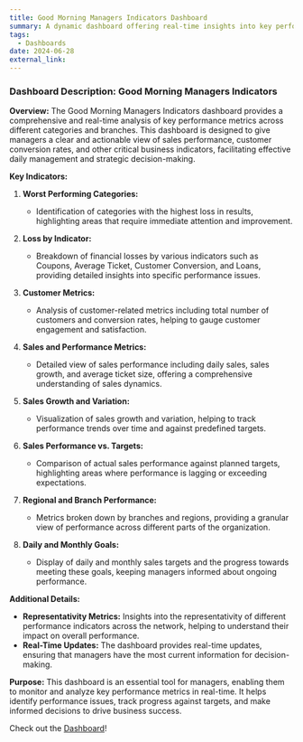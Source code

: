 ```yaml
---
title: Good Morning Managers Indicators Dashboard
summary: A dynamic dashboard offering real-time insights into key performance indicators across various categories and branches. It includes metrics on sales performance, customer conversion rates, and average ticket size, providing valuable information for daily management and strategic decision-making.
tags:
  - Dashboards
date: 2024-06-28
external_link: 
---
```

### Dashboard Description: Good Morning Managers Indicators

**Overview:**
The Good Morning Managers Indicators dashboard provides a comprehensive and real-time analysis of key performance metrics across different categories and branches. This dashboard is designed to give managers a clear and actionable view of sales performance, customer conversion rates, and other critical business indicators, facilitating effective daily management and strategic decision-making.

**Key Indicators:**
1. **Worst Performing Categories:**
   - Identification of categories with the highest loss in results, highlighting areas that require immediate attention and improvement.

2. **Loss by Indicator:**
   - Breakdown of financial losses by various indicators such as Coupons, Average Ticket, Customer Conversion, and Loans, providing detailed insights into specific performance issues.

3. **Customer Metrics:**
   - Analysis of customer-related metrics including total number of customers and conversion rates, helping to gauge customer engagement and satisfaction.

4. **Sales and Performance Metrics:**
   - Detailed view of sales performance including daily sales, sales growth, and average ticket size, offering a comprehensive understanding of sales dynamics.

5. **Sales Growth and Variation:**
   - Visualization of sales growth and variation, helping to track performance trends over time and against predefined targets.

6. **Sales Performance vs. Targets:**
   - Comparison of actual sales performance against planned targets, highlighting areas where performance is lagging or exceeding expectations.

7. **Regional and Branch Performance:**
   - Metrics broken down by branches and regions, providing a granular view of performance across different parts of the organization.

8. **Daily and Monthly Goals:**
   - Display of daily and monthly sales targets and the progress towards meeting these goals, keeping managers informed about ongoing performance.

**Additional Details:**
- **Representativity Metrics:** Insights into the representativity of different performance indicators across the network, helping to understand their impact on overall performance.
- **Real-Time Updates:** The dashboard provides real-time updates, ensuring that managers have the most current information for decision-making.

**Purpose:**
This dashboard is an essential tool for managers, enabling them to monitor and analyze key performance metrics in real-time. It helps identify performance issues, track progress against targets, and make informed decisions to drive business success.


Check out the [Dashboard](dashboard.pdf)!